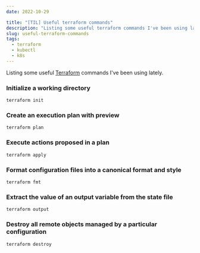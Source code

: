 ```yaml
---
date: 2022-10-29

title: "[TIL] Useful terraform commands"
description: "Listing some useful terraform commands I've been using lately"
slug: useful-terraform-commands
tags:
  - terraform
  - kubectl
  - k8s
---
```


Listing some useful [Terraform](https://www.terraform.io/) commands I've been using lately.

### Initialize a working directory

```shell
terraform init
```

### Create an execution plan with preview

```shell
terraform plan
```

### Execute actions proposed in a plan

```shell
terraform apply
```

### Format configuration files into a canonical format and style

```shell
terraform fmt
```

### Extract the value of an output variable from the state file

```shell
terraform output
```

### Destroy all remote objects managed by a particular configuration

```shell
terraform destroy
```